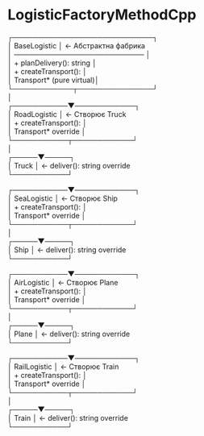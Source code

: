 # LogisticFactoryMethodCpp
┌────────────────────────────┐  
│         BaseLogistic       │  ← Абстрактна фабрика  
│ ────────────────────────── │  
│ + planDelivery(): string   │  
│ + createTransport():       │  
│   Transport* (pure virtual)│  
└────────────┬───────────────┘  
             │  
 ┌───────────▼────────────┐  
 │      RoadLogistic      │  ← Створює Truck  
 │ + createTransport():   │  
 │   Transport* override  │  
 └───────────┬────────────┘  
             │  
       ┌─────▼─────┐  
       │   Truck   │  ← deliver(): string override  
       └───────────┘  
  
 ┌───────────▼────────────┐  
 │      SeaLogistic       │  ← Створює Ship  
 │ + createTransport():   │  
 │   Transport* override  │  
 └───────────┬────────────┘  
             │  
       ┌─────▼─────┐  
       │   Ship    │  ← deliver(): string override  
       └───────────┘
  
 ┌───────────▼────────────┐  
 │      AirLogistic       │  ← Створює Plane  
 │ + createTransport():   │  
 │   Transport* override  │  
 └───────────┬────────────┘  
             │  
       ┌─────▼─────┐  
       │   Plane   │  ← deliver(): string override  
       └───────────┘  
  
 ┌───────────▼────────────┐  
 │     RailLogistic       │  ← Створює Train  
 │ + createTransport():   │  
 │   Transport* override  │  
 └───────────┬────────────┘  
             │  
       ┌─────▼─────┐  
       │   Train   │  ← deliver(): string override  
       └───────────┘  
